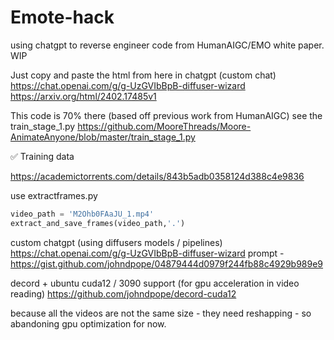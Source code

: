 # Emote-hack
using chatgpt to reverse engineer code from HumanAIGC/EMO white paper. WIP


Just copy and paste the html from here in chatgpt (custom chat) https://chat.openai.com/g/g-UzGVIbBpB-diffuser-wizard
https://arxiv.org/html/2402.17485v1


This code is 70% there (based off previous work from HumanAIGC)
see the train_stage_1.py
https://github.com/MooreThreads/Moore-AnimateAnyone/blob/master/train_stage_1.py

✅  Training data 

https://academictorrents.com/details/843b5adb0358124d388c4e9836


use extractframes.py
```python
video_path = 'M2Ohb0FAaJU_1.mp4'
extract_and_save_frames(video_path,'.')
```


custom chatgpt (using diffusers models / pipelines)
https://chat.openai.com/g/g-UzGVIbBpB-diffuser-wizard
prompt - https://gist.github.com/johndpope/04879444d0979f244fb88c4929b989e9



decord + ubuntu cuda12 / 3090 support (for gpu acceleration in video reading)
https://github.com/johndpope/decord-cuda12

because all the videos are not the same size - they need reshapping - so abandoning gpu optimization for now.